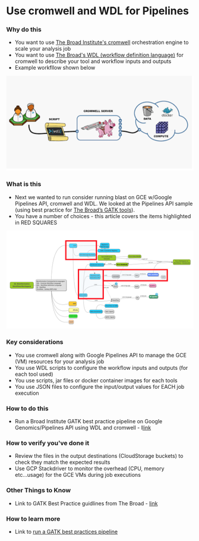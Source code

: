 # Use cromwell and WDL for Pipelines


### Why do this
 - You want to use [The Broad Institute's cromwell](https://github.com/broadinstitute/cromwell) orchestration engine to scale your analysis job
 - You want to use [The Broad's WDL (workflow definition language)](https://software.broadinstitute.org/wdl) for cromwell to describe your tool and workflow inputs and outputs
 - Example workfllow shown below

 [![wdl-cromwell](/images/wdl-cromwell.png)]()

### What is this
 - Next we wanted to run consider running blast on GCE w/Google Pipelines API, cromwell and WDL. We looked at the Pipelines API sample (using best practice for [The Broad’s GATK tools](https://software.broadinstitute.org/gatk/)).
  - You have a number of choices - this article covers the items highlighted in RED SQUARES

[![cromwell](/images/cromwell.png)]()

### Key considerations
 - You use cromwell along with Google Pipelines API to manage the GCE (VM) resources for your analysis job
 - You use WDL scripts to configure the workflow inputs and outputs (for each tool used)
 - You use scripts, jar files or docker container images for each tools
 - You use JSON files to configure the input/output values for EACH job execution

### How to do this
 - Run a Broad Institute GATK best practice pipeline on Google Genomics/Pipelines API using WDL and cromwell - l[link](https://cloud.google.com/genomics/docs/tutorials/gatk)

### How to verify you've done it
 - Review the files in the output destinations (CloudStorage buckets) to check they match the expected results
 - Use GCP Stackdriver to monitor the overhead (CPU, memory etc...usage) for the GCE VMs during job executions

### Other Things to Know
 - Link to GATK Best Practice guidlines from The Broad - [link](https://software.broadinstitute.org/gatk/best-practices/)

### How to learn more
 - Link to [run a GATK best practices pipeline](https://cloud.google.com/genomics/docs/tutorials/gatk)